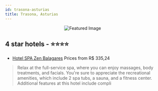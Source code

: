 ```yaml
---
id: trasona-asturias
title: Trasona, Asturias
---
```


<center><img src="https://i.travelapi.com/hotels/2000000/1910000/1907400/1907361/b19d4a23_z.jpg" alt="Featured Image" /></center>


##  4 star hotels - ⭐️⭐️⭐️⭐️

-    [Hotel SPA Zen Balagares](https://us.hurb.com/hotels/trasona/hotel-spa-zen-balagares-JNP-JP043036?cmp=18055) Prices from R$ 335,24
   > Relax at the full-service spa, where you can enjoy massages, body treatments, and facials. You're sure to appreciate the recreational amenities, which include 2 spa tubs, a sauna, and a fitness center. Additional features at this hotel include compli
